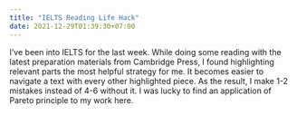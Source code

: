 ```yaml
---
title: "IELTS Reading Life Hack"
date: 2021-12-29T01:39:30+07:00
---
```


I’ve been into IELTS for the last week. While doing some reading with the latest preparation materials from Cambridge Press, I found highlighting relevant parts the most helpful strategy for me. It becomes easier to navigate a text with every other highlighted piece. As the result, I make 1-2 mistakes instead of 4-6 without it. I was lucky to find an application of Pareto principle to my work here.
